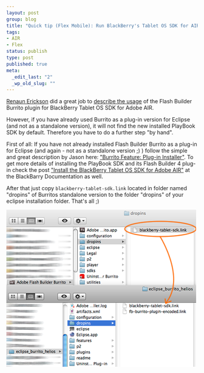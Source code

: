 ```yaml
--- 
layout: post
group: blog
title: "Quick tip (Flex Mobile): Run BlackBerry's Tablet OS SDK for AIR using Flash Builder Burrito plug-in version (not standalone)"
tags: 
- AIR
- Flex
status: publish
type: post
published: true
meta: 
  _edit_last: "2"
  _wp_old_slug: ""
---
```

[Renaun Erickson](http://renaun.com/blog/) did a great job to [describe the usage](http://renaun.com/blog/2010/12/update-to-playbook-sdk-provides-flash-builder-burrito-plugin/)
of the Flash Builder Burrito plugin for BlackBerry Tablet OS SDK for Adobe AIR.

However, if you have already used Burrito as a plug-in version for Eclipse (and not as a standalone version),
it will not find the new installed PlayBook SDK by default. Therefore you have to do a further step "by hand".

<!--more-->

First of all: If you have not already installed Flash Builder Burrito as a plug-in for Eclipse (and again - not as a standalone version ;) ) follow the simple and great description by Jason here: ["Burrito Feature: Plug-in Installer"](http://blogs.adobe.com/jasonsj/2010/11/burrito-feature-plug-in-installer.html). To get more details of installing the PlayBook SDK and its Flash Builder 4 plug-in check the post ["Install the BlackBerry Tablet OS SDK for Adobe AIR"](http://docs.blackberry.com/en/developers/deliverables/21878/Installing_the_SDK_1347128_11.jsp) at the BlackBarry Documentation as well.

After that just copy `blackberry-tablet-sdk.link` located in folder named "dropins" of Burritos standalone version to the folder "dropins" of your eclipse installation folder. That's all ;)

![Screen shot](/blog/uploads/2010/12/07/screenshot_dropin_folder.png)